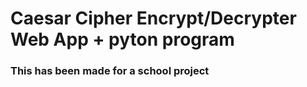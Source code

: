 # Caesar Cipher Encrypt/Decrypter Web App + pyton program

### This has been made for a school project
